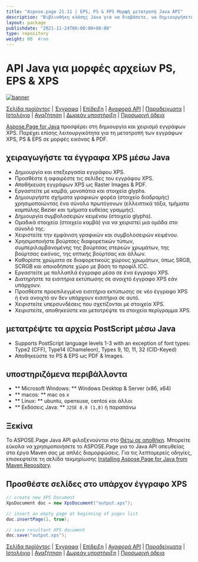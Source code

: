 ```yaml
---
title: "Aspose.page 21.11 | EPS, PS & XPS Μορφή μετατροπή Java API" 
description: "Βιβλιοθήκη κλάσης Java για να διαβάσετε, να δημιουργήσετε και να μετατρέψετε μορφές XPS, PS & EPS. Υποστηρίζει glyph, βούρτσα εικόνας, διάνυσμα, bezier, έγχρωμη βούρτσα, διαφάνεια και μάσκα αδιαφάνειας." 
layout: package
publishdate: "2021-11-24T00:00:00+00:00"
type: repository
weight: 00	#rem
---
```


# API Java για μορφές αρχείων PS, EPS & XPS
[![banner](/res_repo/img/compress/aspose_page-for-java-banner.png)](./)

[Σελίδα προϊόντος](https://products.aspose.com/page/java) | [Έγγραφα](https://docs.aspose.com/page/java/) | [Επίδειξη](https://products.aspose.app/page/family) | [Αναφορά API](https://apireference.aspose.com/page/java) | [Παραδείγματα](https://github.com/aspose-page/Aspose.Page-for-Java) | [Ιστολόγιο](https://blog.aspose.com/category/page/) | [Αναζήτηση](https://search.aspose.com/) | [Δωρεάν υποστήριξη](https://forum.aspose.com/c/page) | [Προσωρινή άδεια](https://purchase.aspose.com/temporary-license)

[Aspose.Page for Java](https://products.aspose.com/page/java) προσφέρει στη δημιουργία και χειρισμό εγγράφων XPS. Παρέχει επίσης λειτουργικότητα για τη μετατροπή των εγγράφων XPS, PS & EPS σε μορφές εικόνας & PDF.

## χειραγωγήστε τα έγγραφα XPS μέσω Java
- Δημιουργία και επεξεργασία εγγράφου XPS.
- Προσθέστε ή αφαιρέστε τις σελίδες του εγγράφου XPS.
- Αποθήκευση εγγράφων XPS ως Raster Images & PDF.
- Εργαστείτε με καμβά, μονοπάτια και στοιχεία glyphs.
- Δημιουργήστε σχήματα γραφικών φορέα (στοιχείο διαδρομής) χρησιμοποιώντας ένα σύνολο πρωτόγονων (ελλειπτικά τόξα, τμήματα καμπύλης Bezier και τμήματα ευθείας γραμμής).
- Δημιουργία συμβολοσειρών κειμένου (στοιχείο glyphs).
- Ομαδικά στοιχεία (στοιχείο καμβά) για να χειριστεί μια ομάδα στο σύνολό της.
- Χειριστείτε την εμφάνιση γραφικών και συμβολοσειρών κειμένου.
- Χρησιμοποιήστε βούρτσες διαφορετικών τύπων, συμπεριλαμβανομένης της βούρτσας στερεών χρωμάτων, της βούρτσας εικόνας, της οπτικής βούρτσας και άλλων.
- Καθορίστε χρώματα σε διαφορετικούς χώρους χρωμάτων, όπως SRGB, SCRGB και οποιοδήποτε χώρο με βάση το προφίλ ICC.
- Εργαστείτε με πολλαπλά έγγραφα μέσα σε ένα έγγραφο XPS.
- Διατηρήστε τα εισιτήρια εκτύπωσης σε ανοιχτό έγγραφο XPS εάν υπάρχουν.
- Προσθέστε προεπιλεγμένα εισιτήρια εκτύπωσης σε νέο έγγραφο XPS ή ένα ανοιχτό αν δεν υπάρχουν εισιτήρια σε αυτό.
- Χειριστείτε υπερσυνδέσεις που σχετίζονται με στοιχεία XPS.
- Χειριστείτε, αποθηκεύστε και μετατρέψτε τα στοιχεία περίγραμμα XPS.

## μετατρέψτε τα αρχεία PostScript μέσω Java
- Supports PostScript language levels 1-3 with an exception of font types: Type2 (CFF), Type14 (Chameleon), Types 9, 10, 11, 32 (CID-Keyed)
- Αποθηκεύστε το PS & EPS ως PDF & Images.

## υποστηριζόμενα περιβάλλοντα
- ** Microsoft Windows: ** Windows Desktop & Server (x86, x64)
- ** macos: ** mac os x
- ** Linux: ** ubuntu, opensuse, centos και άλλοι
- ** Εκδόσεις Java: ** `J2SE 8.0 (1,8)` ή παραπάνω

## Ξεκίνα

Το ASPOSE.Page Java API φιλοξενούνται στο [Θέτω σε αποθήκη](https://releases.aspose.com/page/java/). Μπορείτε εύκολα να χρησιμοποιήσετε το ASPOSE.Page για το Java API απευθείας στα έργα Maven σας με απλές διαμορφώσεις. Για τις λεπτομερείς οδηγίες, επισκεφτείτε τη σελίδα τεκμηρίωσης [Installing Aspose.Page for Java from Maven Repository](https://docs.aspose.com/page/java/installation/).

## Προσθέστε σελίδες στο υπάρχον έγγραφο XPS

```java
// create new XPS Document
XpsDocument doc = new XpsDocument("output.xps");

// insert an empty page at beginning of pages list
doc.insertPage(1, true);

// save resultant XPS document
doc.save("output.xps");
```

[Σελίδα προϊόντος](https://products.aspose.com/page/java) | [Έγγραφα](https://docs.aspose.com/page/java/) | [Επίδειξη](https://products.aspose.app/page/family) | [Αναφορά API](https://apireference.aspose.com/page/java) | [Παραδείγματα](https://github.com/aspose-page/Aspose.Page-for-Java) | [Ιστολόγιο](https://blog.aspose.com/category/page/) | [Αναζήτηση](https://search.aspose.com/) | [Δωρεάν υποστήριξη](https://forum.aspose.com/c/page) | [Προσωρινή άδεια](https://purchase.aspose.com/temporary-license)
